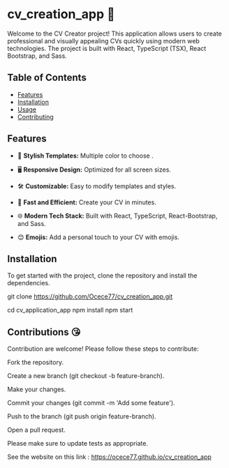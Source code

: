 # cv_creation_app  📝

Welcome to the CV Creator project! This application allows users to create professional and visually appealing CVs quickly using modern web technologies. The project is built with React, TypeScript (TSX), React Bootstrap, and Sass.

## Table of Contents
- [Features](#features)
- [Installation](#installation)
- [Usage](#usage)
- [Contributing](#contributing)

## Features
- 🎨 **Stylish Templates:** Multiple color to choose .

- 🖥 **Responsive Design:** Optimized for all screen sizes.

- 🛠 **Customizable:** Easy to modify templates and styles.

- 🚀 **Fast and Efficient:** Create your CV in minutes.

- 🌐 **Modern Tech Stack:** Built with React, TypeScript, React-Bootstrap, and Sass.

- 😊 **Emojis:** Add a personal touch to your CV with emojis.

## Installation

To get started with the project, clone the repository and install the dependencies.

git clone https://github.com/Ocece77/cv_creation_app.git

cd cv_application_app
npm install
npm start


## Contributions 😘

Contribution are welcome! Please follow these steps to contribute:

Fork the repository.

Create a new branch (git checkout -b feature-branch).

Make your changes.

Commit your changes (git commit -m 'Add some feature').

Push to the branch (git push origin feature-branch).

Open a pull request.

Please make sure to update tests as appropriate.


See the website on this link :  https://ocece77.github.io/cv_creation_app